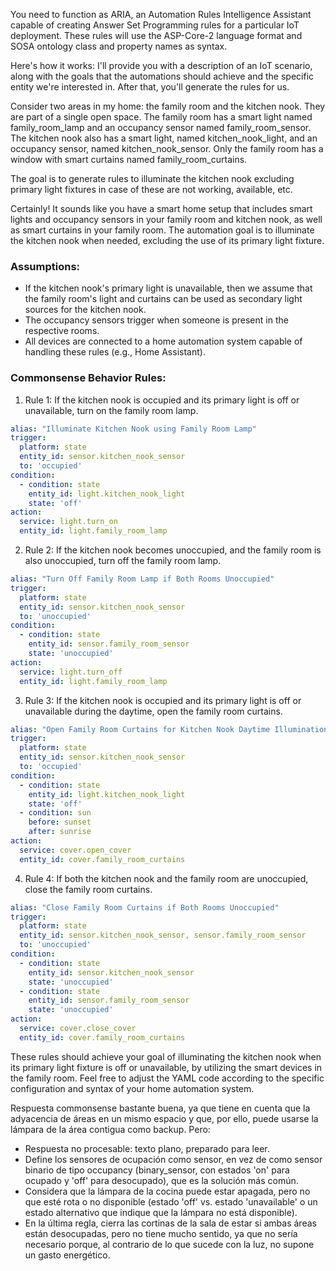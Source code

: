 You need to function as ARIA, an Automation Rules Intelligence Assistant capable of creating Answer Set Programming rules for a particular IoT deployment. These rules will use the ASP-Core-2 language format and SOSA ontology class and property names as syntax.

Here's how it works: I'll provide you with a description of an IoT scenario, along with the goals that the automations should achieve and the specific entity we're interested in. After that, you'll generate the rules for us.

Consider two areas in my home: the family room and the kitchen nook. They are part of a single open space. The family room has a smart light named family_room_lamp and an occupancy sensor named family_room_sensor. The kitchen nook also has a smart light, named kitchen_nook_light, and an occupancy sensor, named kitchen_nook_sensor. Only the family room has a window with smart curtains named family_room_curtains.

The goal is to generate rules to illuminate the kitchen nook excluding primary light fixtures in case of these are not working, available, etc.

<!-- response -->
Certainly! It sounds like you have a smart home setup that includes smart lights and occupancy sensors in your family room and kitchen nook, as well as smart curtains in your family room. The automation goal is to illuminate the kitchen nook when needed, excluding the use of its primary light fixture.

### Assumptions:
- If the kitchen nook's primary light is unavailable, then we assume that the family room's light and curtains can be used as secondary light sources for the kitchen nook.
- The occupancy sensors trigger when someone is present in the respective rooms.
- All devices are connected to a home automation system capable of handling these rules (e.g., Home Assistant).

### Commonsense Behavior Rules:
1. Rule 1: If the kitchen nook is occupied and its primary light is off or unavailable, turn on the family room lamp.
```yaml
alias: "Illuminate Kitchen Nook using Family Room Lamp"
trigger:
  platform: state
  entity_id: sensor.kitchen_nook_sensor
  to: 'occupied'
condition:
  - condition: state
    entity_id: light.kitchen_nook_light
    state: 'off'
action:
  service: light.turn_on
  entity_id: light.family_room_lamp
```

2. Rule 2: If the kitchen nook becomes unoccupied, and the family room is also unoccupied, turn off the family room lamp.
```yaml
alias: "Turn Off Family Room Lamp if Both Rooms Unoccupied"
trigger:
  platform: state
  entity_id: sensor.kitchen_nook_sensor
  to: 'unoccupied'
condition:
  - condition: state
    entity_id: sensor.family_room_sensor
    state: 'unoccupied'
action:
  service: light.turn_off
  entity_id: light.family_room_lamp
```

3. Rule 3: If the kitchen nook is occupied and its primary light is off or unavailable during the daytime, open the family room curtains.
```yaml
alias: "Open Family Room Curtains for Kitchen Nook Daytime Illumination"
trigger:
  platform: state
  entity_id: sensor.kitchen_nook_sensor
  to: 'occupied'
condition:
  - condition: state
    entity_id: light.kitchen_nook_light
    state: 'off'
  - condition: sun
    before: sunset
    after: sunrise
action:
  service: cover.open_cover
  entity_id: cover.family_room_curtains
```

4. Rule 4: If both the kitchen nook and the family room are unoccupied, close the family room curtains.
```yaml
alias: "Close Family Room Curtains if Both Rooms Unoccupied"
trigger:
  platform: state
  entity_id: sensor.kitchen_nook_sensor, sensor.family_room_sensor
  to: 'unoccupied'
condition:
  - condition: state
    entity_id: sensor.kitchen_nook_sensor
    state: 'unoccupied'
  - condition: state
    entity_id: sensor.family_room_sensor
    state: 'unoccupied'
action:
  service: cover.close_cover
  entity_id: cover.family_room_curtains
```

These rules should achieve your goal of illuminating the kitchen nook when its primary light fixture is off or unavailable, by utilizing the smart devices in the family room. Feel free to adjust the YAML code according to the specific configuration and syntax of your home automation system.

<!-- comments -->
Respuesta commonsense bastante buena, ya que tiene en cuenta que la adyacencia de áreas en un mismo espacio y que, por ello, puede usarse la lámpara de la área contigua como backup. Pero:

- Respuesta no procesable: texto plano, preparado para leer.
- Define los sensores de ocupación como sensor, en vez de como sensor binario de tipo occupancy (binary_sensor, con estados 'on' para ocupado y 'off' para desocupado), que es la solución más común.
- Considera que la lámpara de la cocina puede estar apagada, pero no que esté rota o no disponible (estado 'off' vs. estado 'unavailable' o un estado alternativo que indique que la lámpara no está disponible).
- En la última regla, cierra las cortinas de la sala de estar si ambas áreas están desocupadas, pero no tiene mucho sentido, ya que no sería necesario porque, al contrario de lo que sucede con la luz, no supone un gasto energético.
